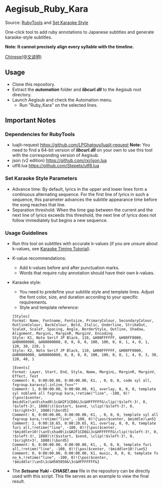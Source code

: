 # Aegisub_Ruby_Kara
Source: [RubyTools](https://github.com/qwe7989199/RubyTools) and [Set Karaoke Style](https://github.com/MichiyamaKaren/aegisub-set-karaoke-style)

One-click tool to add ruby annotations to Japanese subtitles and generate karaoke-style subtitles.

**Note: It cannot precisely align every syllable with the timeline.**

[Chinese(中文说明)](README_zh_CN.md)

## Usage
- Clone this repository.
- Extract the ***automation*** folder and ***libcurl.dll*** to the Aegisub root directory.
- Launch Aegisub and check the Automation menu.
  - Run "Ruby_Kara" on the selected lines.

## Important Notes
### Dependencies for RubyTools
- luajit-request
  https://github.com/LPGhatguy/luajit-request
  **Note:** You need to find a 64-bit version of **_libcurl.dll_** on your own to use this tool with the corresponding version of Aegisub.
- json (v2 edition)
  https://github.com/rxi/json.lua
- utf8.lua
  https://github.com/Stepets/utf8.lua

### Set Karaoke Style Parameters
- Advance time: By default, lyrics in the upper and lower lines form a continuous alternating sequence. For the first line of lyrics in such a sequence, this parameter advances the subtitle appearance time before the song reaches that line.
- Separation threshold: When the time gap between the current and the next line of lyrics exceeds this threshold, the next line of lyrics does not follow immediately but begins a new sequence.

### Usage Guidelines
- Run this tool on subtitles with accurate k-values (if you are unsure about k-values, see [Karaoke Timing Tutorial](https://aegisub.org/docs/latest/karaoke_timing_tutorial/)).
- K-value recommendations:
  - Add k-values before and after punctuation marks.
  - Words that require ruby annotation should have their own k-values.
- Karaoke style:
  - You need to predefine your subtitle style and template lines. Adjust the font color, size, and duration according to your specific requirements.
  - Style and template reference:
  ```
  [Styles]
  Format: Name, Fontname, Fontsize, PrimaryColour, SecondaryColour, OutlineColour, BackColour, Bold, Italic, Underline, StrikeOut, ScaleX, ScaleY, Spacing, Angle, BorderStyle, Outline, Shadow, Alignment, MarginL, MarginR, MarginV, Encoding
  Style: K1, Noto Serif JP Black, 110, &H00FFFFFF, &H00FF0000, &H00000000, &H80000000, 0, 0, 0, 0, 100, 100, 0, 0, 1, 4, 0, 1, 120, 30, 220, 1
  Style: K2, Noto Serif JP Black, 110, &H00FFFFFF, &H00FF0000, &H00000000, &H80000000, 0, 0, 0, 0, 100, 100, 0, 0, 1, 4, 0, 3, 30, 120, 40, 1

  [Events]
  Format: Layer, Start, End, Style, Name, MarginL, MarginR, MarginV, Effect, Text
  Comment: 0, 0:00:00.00, 0:00:00.00, K1, , 0, 0, 0, code syl all, fxgroup.kara=syl.inline_fx==""
  Comment: 1, 0:00:00.00, 0:00:00.00, K1, overlay, 0, 0, 0, template syl noblank all fxgroup kara,!retime("line", -100, 0)!{\pos($center, $middle)\an5\shad0\1c&H2F1CD8&\3c&HFFFFFF&\clip(!$sleft-3!, 0, !$sleft-3!, 1080)\t($sstart, $send, \clip(!$sleft-3!, 0, !$sright+3!, 1080))\bord5}
  Comment: 0, 0:00:00.00, 0:00:00.00, K1, , 0, 0, 0, template syl all fxgroup kara,!retime("line", -100, 0)!{\pos($center, $middle)\an5}
  Comment: 1, 0:00:18.65, 0:00:20.65, K1, overlay, 0, 0, 0, template furi all,!retime("line", -100, 0)!{\pos($center, !$middle+10!)\an5\shad0\1c&H2F1CD8&\3c&HFFFFFF&\clip(!$sleft-3!, 0, !$sleft-3!, 1080)\t($sstart, $send, \clip(!$sleft-3!, 0, !$sright+3!, 1080))\bord5}
  Comment: 0, 0:00:00.00, 0:00:00.00, K1, , 0, 0, 0, template furi all,!retime("line", -100, 0)!{\pos($center, !$middle+10!)\an5}
  Comment: 0, 0:00:00.00, 0:00:00.00, K1, music, 0, 0, 0, template fx no_k,!retime("line", -100, 0)!{\pos($center, !$middle!)\an5\1c&H505050&\3c&HFFFFFFF&}
  ```

- The ***Setsuna Yuki - CHASE!.ass*** file in the repository can be directly used with this script. This file serves as an example to view the final result.